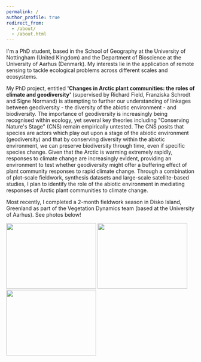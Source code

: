 ```yaml
---
permalink: /
author_profile: true
redirect_from: 
  - /about/
  - /about.html
---
```


I'm a PhD student, based in the School of Geography at the University of Nottingham (United Kingdom) and the Department of Bioscience at the University of Aarhus (Denmark). My interests lie in the application of remote sensing to tackle ecological problems across different scales and ecosystems.

My PhD project, entitled **'Changes in Arctic plant communities: the roles of climate and geodiversity'** (supervised by Richard Field, Franziska Schrodt and Signe Normand) is attempting to further our understanding of linkages between geodiversity - the diversity of the abiotic environment - and biodiversity. The importance of geodiversity is increasingly being recognised within ecology, yet several key theories including "Conserving Nature's Stage" (CNS) remain empirically untested. The CNS posits that species are actors which play out upon a stage of the abiotic environment (geodiversity) and that by conserving diversity within the abiotic environment, we can preserve biodiversity through time, even if specific species change. Given that the Arctic is warming extremely rapidly, responses to climate change are increasingly evident, providing an environment to test whether geodiversity might offer a buffering effect of plant community responses to rapid climate change. Through a combination of plot-scale fieldwork, synthesis datasets and large-scale satellite-based studies, I plan to identify the role of the abiotic environment in mediating responses of Arctic plant communities to climate change.

Most recently, I completed a 2-month fieldwork season in Disko Island, Greenland as part of the Vegetation Dynamics team (based at the University of Aarhus). See photos below!

<p float="left">
  <img src="https://obaines.github.io/images/Disko/20190701_144904.jpg" width="240" height="175" />
  <img src="https://obaines.github.io/images/Disko/20190709_152310.jpg" width="240" height="175" />
  <img src="https://obaines.github.io/images/Disko/20190629_195959.jpg" width="240" height="175" />
</p>
